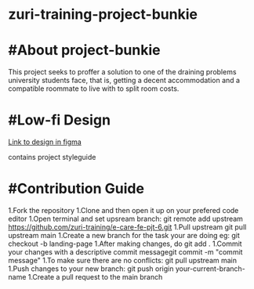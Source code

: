 # zuri-training-project-bunkie
<h1>#About project-bunkie</h1>

This project seeks to proffer a solution to one of the draining problems university students face, that is, getting a decent accommodation and a compatible roommate to live with to split room costs. 

<h1>#Low-fi Design</h1>

<a href="https://www.figma.com/file/Sbh1zuCFAzera1yIHYVz6K/Project-Bunkie?node-id=0%3A1">Link to design in figma<a/>
  
contains project styleguide

<h1>#Contribution Guide</h1>

1.Fork the repository
1.Clone and then open it up on your prefered code editor
1.Open terminal and set upsream branch: git remote add upstream https://github.com/zuri-training/e-care-fe-pjt-6.git
1.Pull upstream git pull upstream main
1.Create a new branch for the task your are doing eg: git checkout -b landing-page
1.After making changes, do git add .
1.Commit your changes with a descriptive commit messagegit commit -m "commit message"
1.To make sure there are no conflicts: git pull upstream main
1.Push changes to your new branch: git push origin your-current-branch-name
1.Create a pull request to the main branch 
